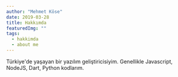```yaml
---
author: "Mehmet Köse"
date: 2019-03-28
title: Hakkımda
featuredImg: ""
tags: 
  - hakkimda
  - about me
---
```


Türkiye'de yaşayan bir yazılım geliştiricisiyim.
Genellikle Javascript, NodeJS, Dart, Python kodlarım.

